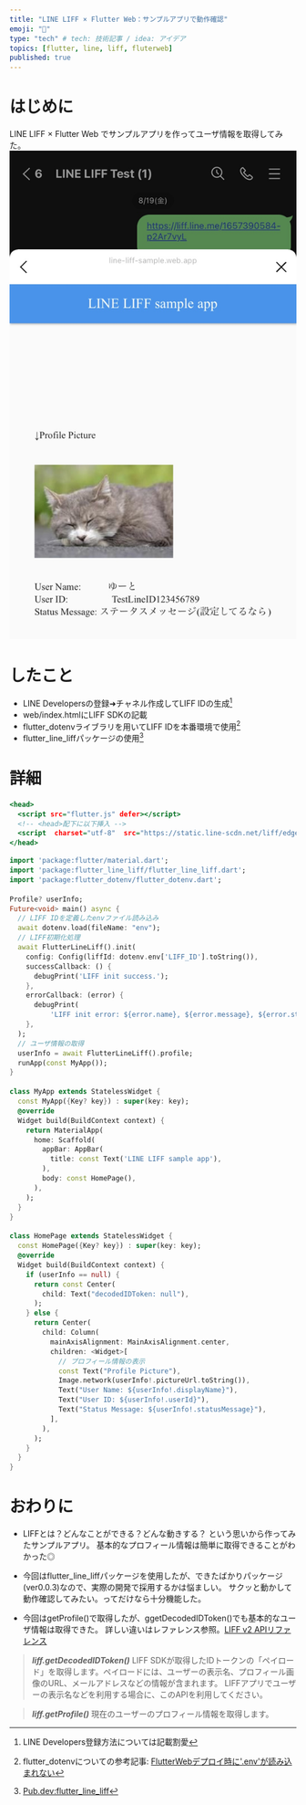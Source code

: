 ```yaml
---
title: "LINE LIFF × Flutter Web：サンプルアプリで動作確認"
emoji: "📑"
type: "tech" # tech: 技術記事 / idea: アイデア
topics: [flutter, line, liff, fluterweb]
published: true
---
```


# はじめに
LINE LIFF × Flutter Web でサンプルアプリを作ってユーザ情報を取得してみた。
![](/images/9b2f0bd04f3367/sukusyo.jpeg)

# したこと
- LINE Developersの登録➜チャネル作成してLIFF IDの生成[^1]
- web/index.htmlにLIFF SDKの記載
- flutter_dotenvライブラリを用いてLIFF IDを本番環境で使用[^2]
- flutter_line_liffパッケージの使用[^3]

# 詳細
```html:index.html
<head>
  <script src="flutter.js" defer></script>
  <!-- <head>配下に以下挿入 -->
  <script  charset="utf-8"  src="https://static.line-scdn.net/liff/edge/versions/2.20.3/sdk.js"></script>
</head>
```

```dart:main.dart
import 'package:flutter/material.dart';
import 'package:flutter_line_liff/flutter_line_liff.dart';
import 'package:flutter_dotenv/flutter_dotenv.dart';

Profile? userInfo;
Future<void> main() async {
  // LIFF IDを定義したenvファイル読み込み
  await dotenv.load(fileName: "env");
  // LIFF初期化処理
  await FlutterLineLiff().init(
    config: Config(liffId: dotenv.env['LIFF_ID'].toString()),
    successCallback: () {
      debugPrint('LIFF init success.');
    },
    errorCallback: (error) {
      debugPrint(
          'LIFF init error: ${error.name}, ${error.message}, ${error.stack}');
    },
  );
  // ユーザ情報の取得
  userInfo = await FlutterLineLiff().profile;
  runApp(const MyApp());
}

class MyApp extends StatelessWidget {
  const MyApp({Key? key}) : super(key: key);
  @override
  Widget build(BuildContext context) {
    return MaterialApp(
      home: Scaffold(
        appBar: AppBar(
          title: const Text('LINE LIFF sample app'),
        ),
        body: const HomePage(),
      ),
    );
  }
}

class HomePage extends StatelessWidget {
  const HomePage({Key? key}) : super(key: key);
  @override
  Widget build(BuildContext context) {
    if (userInfo == null) {
      return const Center(
        child: Text("decodedIDToken: null"),
      );
    } else {
      return Center(
        child: Column(
          mainAxisAlignment: MainAxisAlignment.center,
          children: <Widget>[
            // プロフィール情報の表示
            const Text("Profile Picture"),
            Image.network(userInfo!.pictureUrl.toString()),
            Text("User Name: ${userInfo!.displayName}"),
            Text("User ID: ${userInfo!.userId}"),
            Text("Status Message: ${userInfo!.statusMessage}"),
          ],
        ),
      );
    }
  }
}
```


# おわりに
- LIFFとは？どんなことができる？どんな動きする？
という思いから作ってみたサンプルアプリ。
基本的なプロフィール情報は簡単に取得できることがわかった◎

- 今回はflutter_line_liffパッケージを使用したが、できたばかりパッケージ(ver0.0.3)なので、実際の開発で採用するかは悩ましい。
サクッと動かして動作確認してみたい。ってだけなら十分機能した。
<!-- パッケージ使用せずに実装するならjsモジュールを使用してjsのコードをdartに変換する必要あり？ -->

- 今回はgetProfile()で取得したが、ggetDecodedIDToken()でも基本的なユーザ情報は取得できた。
詳しい違いはレファレンス参照。[LIFF v2 APIリファレンス](https://developers.line.biz/ja/reference/liff/#get-profile)

> ***liff.getDecodedIDToken()***
> LIFF SDKが取得したIDトークンの「ペイロード」を取得します。ペイロードには、ユーザーの表示名、プロフィール画像のURL、メールアドレスなどの情報が含まれます。
> LIFFアプリでユーザーの表示名などを利用する場合に、このAPIを利用してください。

> ***liff.getProfile()***
> 現在のユーザーのプロフィール情報を取得します。




<!-- ※今回のサンプルアプリではLINEログインは実装していない -->

[^1]: LINE Developers登録方法については記載割愛
[^2]: flutter_dotenvについての参考記事: [FlutterWebデプロイ時に'.env'が読み込まれない](https://zenn.dev/tsukatsuka1783/articles/64c9e06d516a3e)
[^3]: [Pub.dev:flutter_line_liff](https://pub.dev/packages/flutter_line_liff)
